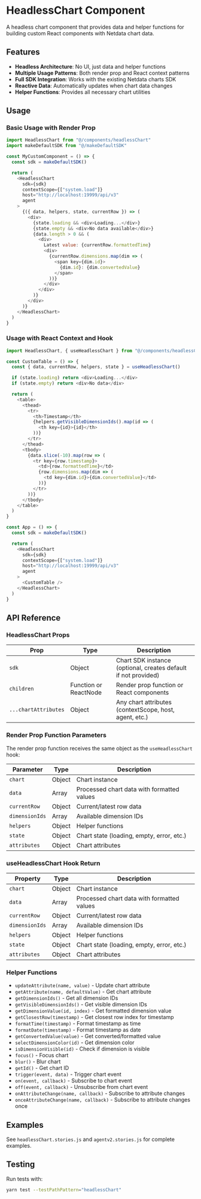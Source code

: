 # HeadlessChart Component

A headless chart component that provides data and helper functions for building custom React components with Netdata chart data.

## Features

- **Headless Architecture**: No UI, just data and helper functions
- **Multiple Usage Patterns**: Both render prop and React context patterns
- **Full SDK Integration**: Works with the existing Netdata charts SDK
- **Reactive Data**: Automatically updates when chart data changes
- **Helper Functions**: Provides all necessary chart utilities

## Usage

### Basic Usage with Render Prop

```javascript
import HeadlessChart from "@/components/headlessChart"
import makeDefaultSDK from "@/makeDefaultSDK"

const MyCustomComponent = () => {
  const sdk = makeDefaultSDK()

  return (
    <HeadlessChart
      sdk={sdk}
      contextScope={["system.load"]}
      host="http://localhost:19999/api/v3"
      agent
    >
      {({ data, helpers, state, currentRow }) => (
        <div>
          {state.loading && <div>Loading...</div>}
          {state.empty && <div>No data available</div>}
          {data.length > 0 && (
            <div>
              Latest value: {currentRow.formattedTime}
              <div>
                {currentRow.dimensions.map(dim => (
                  <span key={dim.id}>
                    {dim.id}: {dim.convertedValue}
                  </span>
                ))}
              </div>
            </div>
          )}
        </div>
      )}
    </HeadlessChart>
  )
}
```

### Usage with React Context and Hook

```javascript
import HeadlessChart, { useHeadlessChart } from "@/components/headlessChart"

const CustomTable = () => {
  const { data, currentRow, helpers, state } = useHeadlessChart()

  if (state.loading) return <div>Loading...</div>
  if (state.empty) return <div>No data</div>

  return (
    <table>
      <thead>
        <tr>
          <th>Timestamp</th>
          {helpers.getVisibleDimensionIds().map(id => (
            <th key={id}>{id}</th>
          ))}
        </tr>
      </thead>
      <tbody>
        {data.slice(-10).map(row => (
          <tr key={row.timestamp}>
            <td>{row.formattedTime}</td>
            {row.dimensions.map(dim => (
              <td key={dim.id}>{dim.convertedValue}</td>
            ))}
          </tr>
        ))}
      </tbody>
    </table>
  )
}

const App = () => {
  const sdk = makeDefaultSDK()

  return (
    <HeadlessChart
      sdk={sdk}
      contextScope={["system.load"]}
      host="http://localhost:19999/api/v3"
      agent
    >
      <CustomTable />
    </HeadlessChart>
  )
}
```

## API Reference

### HeadlessChart Props

| Prop                 | Type                  | Description                                                    |
| -------------------- | --------------------- | -------------------------------------------------------------- |
| `sdk`                | Object                | Chart SDK instance (optional, creates default if not provided) |
| `children`           | Function or ReactNode | Render prop function or React components                       |
| `...chartAttributes` | Object                | Any chart attributes (contextScope, host, agent, etc.)         |

### Render Prop Function Parameters

The render prop function receives the same object as the `useHeadlessChart` hook:

| Parameter      | Type   | Description                                |
| -------------- | ------ | ------------------------------------------ |
| `chart`        | Object | Chart instance                             |
| `data`         | Array  | Processed chart data with formatted values |
| `currentRow`   | Object | Current/latest row data                    |
| `dimensionIds` | Array  | Available dimension IDs                    |
| `helpers`      | Object | Helper functions                           |
| `state`        | Object | Chart state (loading, empty, error, etc.)  |
| `attributes`   | Object | Chart attributes                           |

### useHeadlessChart Hook Return

| Property       | Type   | Description                                |
| -------------- | ------ | ------------------------------------------ |
| `chart`        | Object | Chart instance                             |
| `data`         | Array  | Processed chart data with formatted values |
| `currentRow`   | Object | Current/latest row data                    |
| `dimensionIds` | Array  | Available dimension IDs                    |
| `helpers`      | Object | Helper functions                           |
| `state`        | Object | Chart state (loading, empty, error, etc.)  |
| `attributes`   | Object | Chart attributes                           |

### Helper Functions

- `updateAttribute(name, value)` - Update chart attribute
- `getAttribute(name, defaultValue)` - Get chart attribute
- `getDimensionIds()` - Get all dimension IDs
- `getVisibleDimensionIds()` - Get visible dimension IDs
- `getDimensionValue(id, index)` - Get formatted dimension value
- `getClosestRow(timestamp)` - Get closest row index for timestamp
- `formatTime(timestamp)` - Format timestamp as time
- `formatDate(timestamp)` - Format timestamp as date
- `getConvertedValue(value)` - Get converted/formatted value
- `selectDimensionColor(id)` - Get dimension color
- `isDimensionVisible(id)` - Check if dimension is visible
- `focus()` - Focus chart
- `blur()` - Blur chart
- `getId()` - Get chart ID
- `trigger(event, data)` - Trigger chart event
- `on(event, callback)` - Subscribe to chart event
- `off(event, callback)` - Unsubscribe from chart event
- `onAttributeChange(name, callback)` - Subscribe to attribute changes
- `onceAttributeChange(name, callback)` - Subscribe to attribute changes once

## Examples

See `headlessChart.stories.js` and `agentv2.stories.js` for complete examples.

## Testing

Run tests with:

```bash
yarn test --testPathPattern="headlessChart"
```
